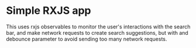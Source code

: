 # Simple RXJS app

This uses rxjs observables to monitor the user's interactions with the search bar, and make network requests to create search suggestions, but with and debounce parameter to avoid sending too many network requests.